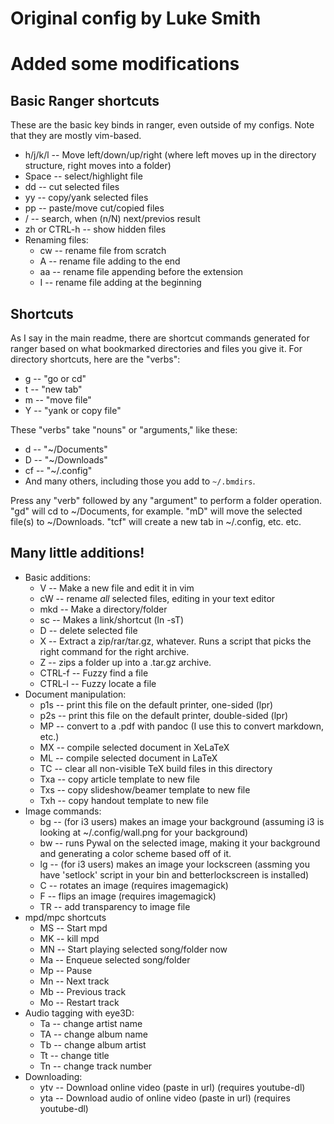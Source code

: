 # Original config by Luke Smith
# Added some modifications

## Basic Ranger shortcuts

These are the basic key binds in ranger, even outside of my configs. Note that they are mostly vim-based.

+ h/j/k/l -- Move left/down/up/right (where left moves up in the directory structure, right moves into a folder)
+ Space -- select/highlight file
+ dd -- cut selected files
+ yy -- copy/yank selected files
+ pp -- paste/move cut/copied files
+ / -- search, when (n/N) next/previos result
+ zh or CTRL-h -- show hidden files
+ Renaming files:
	+ cw -- rename file from scratch
	+ A -- rename file adding to the end
	+ aa -- rename file appending before the extension
	+ I -- rename file adding at the beginning

## Shortcuts

As I say in the main readme, there are shortcut commands generated for ranger
based on what bookmarked directories and files you give it. For directory
shortcuts, here are the "verbs":

+ g -- "go or cd"
+ t -- "new tab"
+ m -- "move file"
+ Y -- "yank or copy file"

These "verbs" take "nouns" or "arguments," like these:

+ d -- "~/Documents"
+ D -- "~/Downloads"
+ cf -- "~/.config"
+ And many others, including those you add to `~/.bmdirs`.

Press any "verb" followed by any "argument" to perform a folder operation. "gd" will cd to ~/Documents, for example. "mD" will move the selected file(s) to ~/Downloads. "tcf" will create a new tab in ~/.config, etc. etc.

## Many little additions!

+ Basic additions:
	+ V -- Make a new file and edit it in vim
	+ cW -- rename *all* selected files, editing in your text editor
	+ mkd -- Make a directory/folder
	+ sc -- Makes a link/shortcut (ln -sT)
	+ D -- delete selected file
	+ X -- Extract a zip/rar/tar.gz, whatever. Runs a script that picks the right command for the right archive.
	+ Z -- zips a folder up into a .tar.gz archive.
	+ CTRL-f -- Fuzzy find a file
	+ CTRL-l -- Fuzzy locate a file
+ Document manipulation:
	+ p1s -- print this file on the default printer, one-sided (lpr)
	+ p2s -- print this file on the default printer, double-sided (lpr)
	+ MP -- convert to a .pdf with pandoc (I use this to convert markdown, etc.)
	+ MX -- compile selected document in XeLaTeX
	+ ML -- compile selected document in LaTeX
	+ TC -- clear all non-visible TeX build files in this directory
	+ Txa -- copy article template to new file
	+ Txs -- copy slideshow/beamer template to new file
	+ Txh -- copy handout template to new file
+ Image commands:
	+ bg -- (for i3 users) makes an image your background (assuming i3 is looking at ~/.config/wall.png for your background)
	+ bw -- runs Pywal on the selected image, making it your background and generating a color scheme based off of it.
	+ lg -- (for i3 users) makes an image your lockscreen (assming you have 'setlock' script in your bin and betterlockscreen is installed)
	+ C -- rotates an image (requires imagemagick)
	+ F -- flips an image (requires imagemagick)
	+ TR -- add transparency to image file
+ mpd/mpc shortcuts
	+ MS -- Start mpd
	+ MK -- kill mpd
	+ MN -- Start playing selected song/folder now
	+ Ma -- Enqueue selected song/folder
	+ Mp -- Pause
	+ Mn -- Next track
	+ Mb -- Previous track
	+ Mo -- Restart track
+ Audio tagging with eye3D:
	+ Ta -- change artist name
	+ TA -- change album name
	+ Tb -- change album artist
	+ Tt -- change title
	+ Tn -- change track number
+ Downloading:
	+ ytv -- Download online video (paste in url) (requires youtube-dl)
	+ yta -- Download audio of online video (paste in url) (requires youtube-dl)
